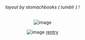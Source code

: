 <div align="center">

<h6 align="center"> layout by stomachbooks ( tumblr ) ! </h6> 

![image](https://64.media.tumblr.com/20ea850feff0bc305f3f975f08c61a90/1d0a80f02f33a668-93/s1280x1920/332c836b3a55b410b7bc87408b607c18cf857d7b.gifv)

![image](https://64.media.tumblr.com/7491f85b89601521803658f2ef7da389/f720cbb9b57884be-5a/s75x75_c1/788c52db061d0e80cd0d27e6b873dccaebd9f643.gifv) [rentry](https://rentry.co/pr3tiesprincess)
